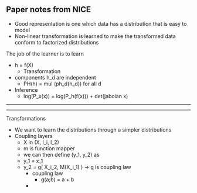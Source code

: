 ## Paper notes from NICE

- Good representation is one which data has a distribution that is easy to model
- Non-linear transformation is learned to make the transformed data conform to factorized distributions


The job of the learner is to learn
- h = f(X)
  - Transformation
- components h_d are independent
  - PH(h) = mul (ph_d(h_d)) for all d
- Inference
  - log(P_x(x)) = log(P_h(f(x))) + det(jaboian x)

----

----

Transformations
- We want to learn the distributions through a simpler distributions
- Coupling layers
  - X in (X, l_i, l_2)
  - m is function mapper
  - we can then define (y_1, y_2) as
  - y_1 = x_1
  - y_2 = g(
      X_i_2,
      M(X_i_1)
    ) -> g is coupling law
    - coupling law
      - g(a;b) = a + b
    -     




